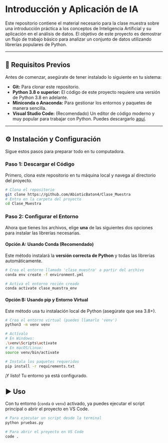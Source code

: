 # Introducción y Aplicación de IA

Este repositorio contiene el material necesario para la clase muestra sobre una introducción práctica a los conceptos de Inteligencia Artificial y su aplicación en el análisis de datos. El objetivo de este proyecto es demostrar un flujo de trabajo básico para analizar un conjunto de datos utilizando librerías populares de Python.



***

## 🚀 Requisitos Previos

Antes de comenzar, asegúrate de tener instalado lo siguiente en tu sistema:

* **Git:** Para clonar este repositorio.
* **Python 3.8 o superior:** El código de este proyecto requiere una versión de Python 3.8 en adelante.
* **Miniconda o Anaconda:** Para gestionar los entornos y paquetes de manera sencilla.
* **Visual Studio Code:** (Recomendado) Un editor de código moderno y muy popular para trabajar con Python. Puedes descargarlo [aquí](https://code.visualstudio.com/).

***

## ⚙️ Instalación y Configuración

Sigue estos pasos para preparar todo en tu computadora.

### Paso 1: Descargar el Código

Primero, clona este repositorio en tu máquina local y navega al directorio del proyecto.

```bash
# Clona el repositorio
git clone https://github.com/AbioticBaton4/Clase_Muestra
# Entra en la carpeta del proyecto
cd Clase_Muestra
```
### Paso 2: Configurar el Entorno

Ahora que tienes los archivos, elige **una** de las siguientes dos opciones para instalar las librerías necesarias.

#### Opción A: Usando Conda (Recomendado)

Este método instalará la **versión correcta de Python** y todas las librerías automáticamente.

```bash
# Crea el entorno llamado 'clase_muestra' a partir del archivo
conda env create -f environment.yml

# Activa el entorno recién creado
conda activate clase_muestra_env
```

#### Opción B: Usando pip y Entorno Virtual

Este método usa tu instalación local de Python (asegúrate que sea 3.8+).

```bash
# Crea el entorno virtual (puedes llamarlo 'venv')
python3 -m venv venv

# Actívalo
# En Windows:
.\venv\Scripts\activate
# En macOS/Linux:
source venv/bin/activate

# Instala los paquetes requeridos
pip install -r requirements.txt
```

¡Y listo! Tu entorno ya está configurado.

## ▶️ Uso

Con tu entorno (`conda` o `venv`) activado, ya puedes ejecutar el script principal o abrir el proyecto en VS Code.

```bash
# Para ejecutar un script desde la terminal
python pruebas.py

# Para abrir el proyecto en VS Code
code .
```